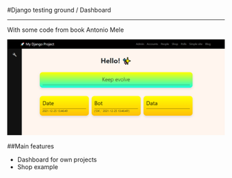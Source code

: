 #Django testing ground / Dashboard

---
With some code from book Antonio Mele

![img](md_images/md_img.png)

##Main features
* Dashboard for own projects
* Shop example